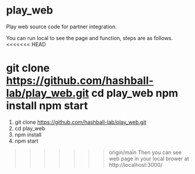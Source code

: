 # play_web
Play web source code for partner integration.

You can run local to see the page and function, steps are as follows.
<<<<<<< HEAD

git clone https://github.com/hashball-lab/play_web.git
cd play_web
npm install
npm start
=======
1. git clone https://github.com/hashball-lab/play_web.git
2. cd play_web
3. npm install
4. npm start

>>>>>>> origin/main
Then you can see web page in your local brower at http://localhost:3000/
